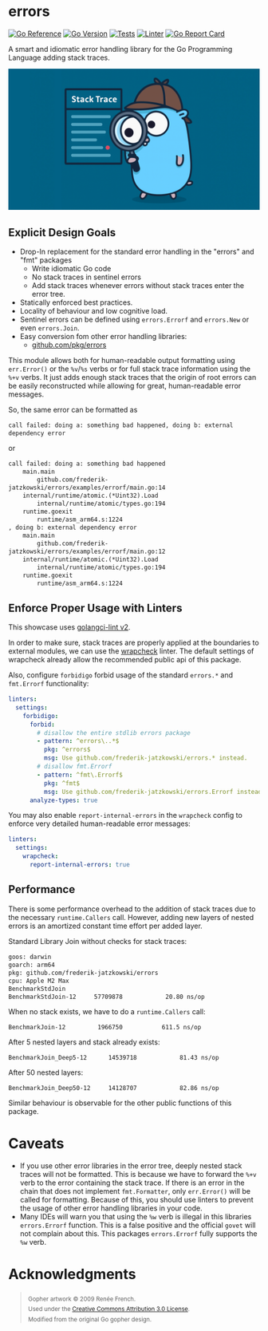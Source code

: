 # errors

[![Go Reference](https://pkg.go.dev/badge/github.com/frederik-jatzkowski/cantor.svg)](https://pkg.go.dev/github.com/frederik-jatzkowski/errors)
[![Go Version](https://img.shields.io/badge/Go-1.21%2B-blue?logo=go)](https://golang.org/)
[![Tests](https://github.com/frederik-jatzkowski/errors/actions/workflows/tests.yml/badge.svg)](https://github.com/frederik-jatzkowski/errors/actions/workflows/tests.yml)
[![Linter](https://github.com/frederik-jatzkowski/errors/actions/workflows/linter.yml/badge.svg)](https://github.com/frederik-jatzkowski/errors/actions/workflows/linter.yml)
[![Go Report Card](https://goreportcard.com/badge/github.com/frederik-jatzkowski/errors)](https://goreportcard.com/report/github.com/frederik-jatzkowski/errors)

A smart and idiomatic error handling library for the Go Programming Language adding stack traces.

![Package Mascot](/docs/assets/gopher.png)

## Explicit Design Goals

- Drop-In replacement for the standard error handling in the "errors" and "fmt" packages
  - Write idiomatic Go code
  - No stack traces in sentinel errors
  - Add stack traces whenever errors without stack traces enter the error tree.
- Statically enforced best practices.
- Locality of behaviour and low cognitive load.
- Sentinel errors can be defined using `errors.Errorf` and `errors.New` or even `errors.Join`.
- Easy conversion fom other error handling libraries:
  - [github.com/pkg/errors](https://github.com/pkg/errors)

This module allows both for human-readable output formatting using `err.Error()` or the `%v`/`%s` verbs
or for full stack trace information using the `%+v` verbs.
It just adds enough stack traces that the origin of root errors can be easily reconstructed while allowing for great, human-readable error messages.

So, the same error can be formatted as 

```
call failed: doing a: something bad happened, doing b: external dependency error
```

or

```
call failed: doing a: something bad happened
    main.main
        github.com/frederik-jatzkowski/errors/examples/errorf/main.go:14
    internal/runtime/atomic.(*Uint32).Load
        internal/runtime/atomic/types.go:194
    runtime.goexit
        runtime/asm_arm64.s:1224
, doing b: external dependency error
    main.main
        github.com/frederik-jatzkowski/errors/examples/errorf/main.go:12
    internal/runtime/atomic.(*Uint32).Load
        internal/runtime/atomic/types.go:194
    runtime.goexit
        runtime/asm_arm64.s:1224
```

## Enforce Proper Usage with Linters

This showcase uses [golangci-lint v2](https://golangci-lint.run/docs/).

In order to make sure, stack traces are properly applied at the boundaries to external modules,
we can use the [wrapcheck](https://golangci-lint.run/docs/linters/configuration/#wrapcheck) linter.
The default settings of wrapcheck already allow the recommended public api of this package.

Also, configure `forbidigo` forbid usage of the standard `errors.*` and `fmt.Errorf` functionality:

```yaml
linters:
  settings:
    forbidigo:
      forbid:
        # disallow the entire stdlib errors package
        - pattern: ^errors\..*$
          pkg: ^errors$
          msg: Use github.com/frederik-jatzkowski/errors.* instead.
        # disallow fmt.Errorf
        - pattern: ^fmt\.Errorf$
          pkg: ^fmt$
          msg: Use github.com/frederik-jatzkowski/errors.Errorf instead.
      analyze-types: true
```

You may also enable `report-internal-errors` in the `wrapcheck` config to enforce very detailed human-readable error messages:

```yaml
linters:
  settings:
    wrapcheck:
      report-internal-errors: true
```

## Performance

There is some performance overhead to the addition of stack traces due to the necessary `runtime.Callers` call.
However, adding new layers of nested errors is an amortized constant time effort per added layer.

Standard Library Join without checks for stack traces:
```
goos: darwin
goarch: arm64
pkg: github.com/frederik-jatzkowski/errors
cpu: Apple M2 Max
BenchmarkStdJoin
BenchmarkStdJoin-12    	57709878	        20.80 ns/op
```

When no stack exists, we have to do a `runtime.Callers` call:

```
BenchmarkJoin-12    	 1966750	       611.5 ns/op
```


After 5 nested layers and stack already exists:
```
BenchmarkJoin_Deep5-12    	14539718	        81.43 ns/op
```

After 50 nested layers:
```
BenchmarkJoin_Deep50-12    	14128707	        82.86 ns/op
```

Similar behaviour is observable for the other public functions of this package.

# Caveats

- If you use other error libraries in the error tree, deeply nested stack traces will not be formatted.
This is because we have to forward the `%+v` verb to the error containing the stack trace.
If there is an error in the chain that does not implement `fmt.Formatter`,
only `err.Error()` will be called for formatting.
Because of this, you should use linters to prevent the usage of other error handling libraries in your code.
- Many IDEs will warn you that using the `%w` verb is illegal in this libraries `errors.Errorf` function.
This is a false positive and the official `govet` will not complain about this.
This packages `errors.Errorf` fully supports the `%w` verb.

# Acknowledgments

> <sub>Gopher artwork © 2009 Renée French.  
Used under the [Creative Commons Attribution 3.0 License](https://creativecommons.org/licenses/by/3.0/).  
Modified from the original Go gopher design.</sub>
